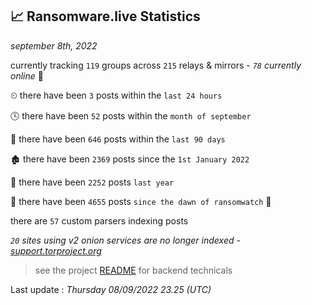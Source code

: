 
## 📈 Ransomware.live Statistics
_september 8th, 2022_

currently tracking `119` groups across `215` relays & mirrors - _`78` currently online_ 📡

⏲ there have been `3` posts within the `last 24 hours`

🕓 there have been `52` posts within the `month of september`

📅 there have been `646` posts within the `last 90 days`

🏚 there have been `2369` posts since the `1st January 2022`

🚀 there have been `2252` posts `last year`

🦕 there have been `4655` posts `since the dawn of ransomwatch` 🐣

there are `57` custom parsers indexing posts

_`20` sites using v2 onion services are no longer indexed - [support.torproject.org](https://support.torproject.org/onionservices/v2-deprecation/)_

> see the project [README](https://github.com/jmousqueton/ransomwatch#readme) for backend technicals



Last update : _Thursday 08/09/2022 23.25 (UTC)_

